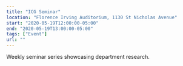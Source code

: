 ```yaml
---
title: "ICG Seminar"
location: "Florence Irving Auditorium, 1130 St Nicholas Avenue"
start: "2020-05-19T12:00:00-05:00"
end: "2020-05-19T13:00:00-05:00"
tags: ["Event"]
url: ""
---
```


Weekly seminar series showcasing department research.

<!-- endexcerpt -->
